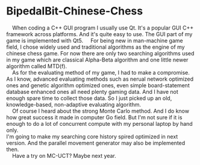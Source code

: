 # BipedalBit-Chinese-Chess
&nbsp;&nbsp;&nbsp; When coding a C++ GUI program I usually use Qt. It's a popular GUI C++ framework across platforms. And it's quite easy to use. The GUI part of my game is implemented with Qt5.
&nbsp;&nbsp;&nbsp; For being new in man-machine game field, I chose widely used and traditional algorithms as the engine of my chinese chess game. For now there are only two searching algorithms used in my game which are classical Alpha-Beta algorithm and one little newer algorithm called MTD(f).<br>
&nbsp;&nbsp;&nbsp; As for the evaluating method of my game, I had to make a compromise. As I know, advanced evaluating methods such as nerual network optimized ones and genetic algorithm optimized ones, even simple board-statement database enhanced ones all need plenty gaming data. And I have not enough spare time to collect those data. So I just picked up an old, knowledge-based, non-adaptive evaluating algorithm.<br>
&nbsp;&nbsp;&nbsp; Of course I heard about the strong Monte Carlo method. And I do know how great success it made in computer Go field. But I'm not sure if it is enough to do a lot of concurrent compute with my personal laptop by hand only. <br>
I'm going to make my searching core history spired optimized in next version. And the parallel movement generator may also be implemented then.<br>
&nbsp;&nbsp;&nbsp; Have a try on MC-UCT? Maybe next year.